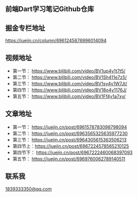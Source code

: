 ## 前端Dart学习笔记Github仓库

## 掘金专栏地址

https://juejin.cn/column/6961245876996014094

## 视频地址

- 第一节： https://www.bilibili.com/video/BV1up4y1t7t5/
- 第二节： https://www.bilibili.com/video/BV1Sh411e7z5/
- 第三节： https://www.bilibili.com/video/BV1sy4y1W7Jt/
- 第四节： https://www.bilibili.com/video/BV18o4y1176J/
- 第五节： https://www.bilibili.com/video/BV1Ff4y1a7xy/

## 文章地址

- 第一节： https://juejin.cn/post/6961578783098798094
- 第二节： https://juejin.cn/post/6963565325635977230
- 第三节： https://juejin.cn/post/6964305615363506213
- 第四节上：https://juejin.cn/post/6967224578565210125
- 第四节下： https://juejin.cn/post/6967222460068397093
- 第五节： https://juejin.cn/post/6969760062789140511

## 联系我

1839333350@qq.com
